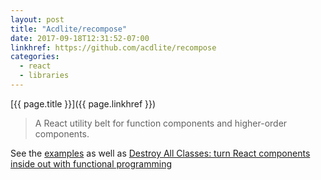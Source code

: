```yaml
---
layout: post
title: "Acdlite/recompose"
date: 2017-09-18T12:31:52-07:00
linkhref: https://github.com/acdlite/recompose
categories:
  - react
  - libraries
---
```



[{{ page.title }}]({{ page.linkhref }})

> A React utility belt for function components and higher-order components.

See the [examples](https://github.com/acdlite/recompose/wiki/Recipes) as well as [Destroy All Classes: turn React components inside out with functional programming](https://www.bignerdranch.com/blog/destroy-all-classes-turn-react-components-inside-out-with-functional-programming/)

